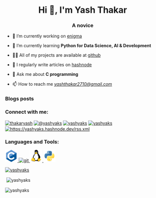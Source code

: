 <h1 align="center">Hi 👋, I'm Yash Thakar</h1>
<h3 align="center">A novice</h3>

- 🔭 I’m currently working on [enigma](https://github.com/yashyaks/enigma)

- 🌱 I’m currently learning **Python for Data Science, AI & Development**

- 👨‍💻 All of my projects are available at [github](https://github.com/yashyaks)

- 📝 I regularly write articles on [hashnode](https://yashyaks.hashnode.dev/)

- 💬 Ask me about **C programming**

- 📫 How to reach me *yashthakar2710@gmail.com*

### Blogs posts
<!-- BLOG-POST-LIST:START -->
<!-- BLOG-POST-LIST:END -->

<h3 align="left">Connect with me:</h3>
<p align="left">

<a href="https://linkedin.com/in/thakaryash" target="blank"><img align="center" src="https://raw.githubusercontent.com/rahuldkjain/github-profile-readme-generator/master/src/images/icons/Social/linked-in-alt.svg" alt="thakaryash" height="30" width="40" /></a>
<a href="https://hashnode.com/@yashyaks" target="blank"><img align="center" src="https://raw.githubusercontent.com/rahuldkjain/github-profile-readme-generator/master/src/images/icons/Social/hashnode.svg" alt="@yashyaks" height="30" width="40" /></a>
<a href="https://www.codechef.com/users/yashyaks" target="blank"><img align="center" src="https://cdn.jsdelivr.net/npm/simple-icons@3.1.0/icons/codechef.svg" alt="yashyaks" height="30" width="40" /></a>
<a href="https://twitter.com/yashyaks" target="blank"><img align="center" src="https://raw.githubusercontent.com/rahuldkjain/github-profile-readme-generator/master/src/images/icons/Social/twitter.svg" alt="yashyaks" height="30" width="40" /></a>
<a href="/https://yashyaks.hashnode.dev/rss.xml" target="blank"><img align="center" src="https://raw.githubusercontent.com/rahuldkjain/github-profile-readme-generator/master/src/images/icons/Social/rss.svg" alt="https://yashyaks.hashnode.dev/rss.xml" height="30" width="40" /></a>
</p>

<h3 align="left">Languages and Tools:</h3>
<p align="left"> <a href="https://www.cprogramming.com/" target="_blank" rel="noreferrer"> <img src="https://raw.githubusercontent.com/devicons/devicon/master/icons/c/c-original.svg" alt="c" width="40" height="40"/> </a> <a href="https://git-scm.com/" target="_blank" rel="noreferrer"> <img src="https://www.vectorlogo.zone/logos/git-scm/git-scm-icon.svg" alt="git" width="40" height="40"/> </a> <a href="https://www.linux.org/" target="_blank" rel="noreferrer"> <img src="https://raw.githubusercontent.com/devicons/devicon/master/icons/linux/linux-original.svg" alt="linux" width="40" height="40"/> </a> <a href="https://www.python.org" target="_blank" rel="noreferrer"> <img src="https://raw.githubusercontent.com/devicons/devicon/master/icons/python/python-original.svg" alt="python" width="40" height="40"/> </a> </p>

<p align="left"> <a href="https://github.com/ryo-ma/github-profile-trophy"><img src="https://github-profile-trophy.vercel.app/?username=yashyaks" alt="yashyaks" /></a> </p>

<p>&nbsp;<img align="center" src="https://github-readme-stats.vercel.app/api?username=yashyaks&show_icons=true&locale=en" alt="yashyaks" /></p>

<p><img align="center" src="https://github-readme-streak-stats.herokuapp.com/?user=yashyaks&" alt="yashyaks" /></p>

